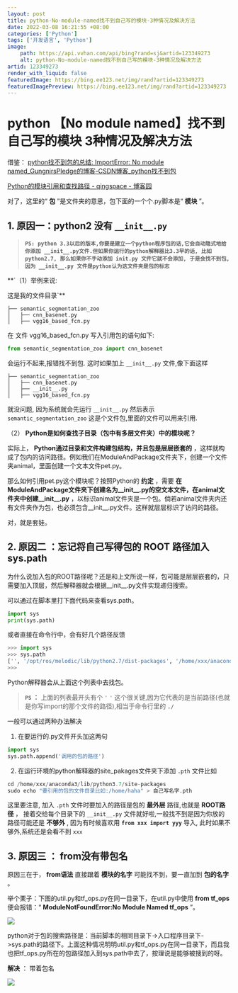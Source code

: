 ```yaml
---
layout: post
title: python-No-module-named找不到自己写的模块-3种情况及解决方法
date: 2022-03-08 16:21:55 +08:00
categories: ['Python']
tags: ['开发语言', 'Python']
image:
    path: https://api.vvhan.com/api/bing?rand=sj&artid=123349273
    alt: python-No-module-named找不到自己写的模块-3种情况及解决方法
artid: 123349273
render_with_liquid: false
featuredImage: https://bing.ee123.net/img/rand?artid=123349273
featuredImagePreview: https://bing.ee123.net/img/rand?artid=123349273
---
```


# python 【No module named】找不到自己写的模块 3种情况及解决方法

借鉴：
[python找不到包的总结: ImportError: No module named_GungnirsPledge的博客-CSDN博客_python找不到包](https://blog.csdn.net/GungnirsPledge/article/details/107586458 "python找不到包的总结: ImportError: No module named_GungnirsPledge的博客-CSDN博客_python找不到包")

[Python的模块引用和查找路径 - qingspace - 博客园](https://www.cnblogs.com/qingspace/archive/2016/03/16/5284480.html "Python的模块引用和查找路径 - qingspace - 博客园")

对了，这里的“
**包**
”是文件夹的意思，包下面的一个个.py脚本是“
**模块**
”。

## 1. 原因一：python2 没有 `__init__.py`

> **`PS: python 3.3以后的版本,你要是建立一个python程序包的话,它会自动隐式地给你添加 __init__.py文件.但如果你运行的python解释器比3.3早的话, 比如python2.7, 那么如果你不手动添加 init.py 文件它就不会添加, 于是会找不到包, 因为 __init__.py 文件是python认为这文件夹是包的标志`**

**`（1）举例来说:
  
这是我的文件目录`**

```
├── semantic_segmentation_zoo
│   ├── cnn_basenet.py
│   ├── vgg16_based_fcn.py

```

在 文件 vgg16_based_fcn.py 写入引用包的语句如下:

```python
from semantic_segmentation_zoo import cnn_basenet

```

会运行不起来,报错找不到包. 这时如果加上
`__init__.py`
文件,像下面这样

```
├── semantic_segmentation_zoo
│   ├── cnn_basenet.py
│   ├── __init__.py
│   ├── vgg16_based_fcn.py

```

就没问题, 因为系统就会先运行
`__init__.py`
然后表示
`semantic_segmentation_zoo`
这是个文件包,里面的文件可以用来引用.

（2）
**Python是如何查找子目录（包中有多层文件夹）中的模块呢？**

实际上，
**Python通过目录和文件构建包结构，并且包是层层嵌套的**
，这样就构成了包内的访问路径。例如我们在ModuleAndPackage文件夹下，创建一个文件夹animal，里面创建一个文本文件pet.py。

那么如何引用pet.py这个模块呢？按照Python的
**约定**
，需要
**在ModuleAndPackage文件夹下创建名为__init__.py的空文本文件，在animal文件夹中创建__init__.py**
，以标识animal文件夹是一个包。倘若animal文件夹内还有文件夹作为包，也必须包含__init__.py文件。这样就层层标识了访问的路径。

对，就是套娃。

## 2. 原因二 ：忘记将自己写得包的 **ROOT** 路径加入sys.path

为什么说加入包的ROOT路径呢？还是和上文所说一样，包可能是层层嵌套的，只需要加入顶层，然后解释器就会根据__init__.py文件实现递归搜索。

可以通过在脚本里打下面代码来查看sys.path。

```python
import sys
print(sys.path)

```

或者直接在命令行中，会有好几个路径反馈

```python
>>> import sys
>>> sys.path
['', '/opt/ros/melodic/lib/python2.7/dist-packages', '/home/xxx/anaconda3/lib/python37.zip', '/home/xxx/anaconda3/lib/python3.7', '/home/xxx/anaconda3/lib/python3.7/lib-dynload', '/home/xxx/anaconda3/lib/python3.7/site-packages']
>>>

```

Python解释器会从上面这个列表中去找包。

> **`PS`
> ：**
> 上面的列表最开头有个
> `'`
> `'`
> 这个很关键,因为它代表的是当前路径(也就是你写import的那个文件的路径),相当于命令行里的
> **`./`**

一般可以通过两种办法解决

1. 在要运行的.py文件开头加这两句

```python
import sys
sys.path.append('调用的包的路径')

```

2. 在运行环境的python解释器的site_pakages文件夹下添加
`.pth`
文件比如

```python
cd /home/xxx/anaconda3/lib/python3.7/site-packages
sudo echo "要引用的包的文件目录比如:/home/haha" > 自己写名字.pth

```

这里要注意, 加入
`.pth`
文件时要加入的路径是包的
**最外层**
路径,也就是
**ROOT路径**
， 接着交给每个目录下的
`__init__.py`
文件就好啦,一般找不到是因为你放的路径可能还是
**不够外**
, 因为有时候喜欢用
**`from xxx import yyy`**
导入, 此时如果不够外,系统还是会看不到
`xxx`

## 3. 原因三 ： **from没有带包名**

原因三在于，
**from语法**
直接跟着
**模块的名字**
可能找不到，要一直加到
**包的名字**
。

举个栗子：下图的util.py和tf_ops.py在同一目录下，在util.py中使用
**from tf_ops**
便会报错：“
**ModuleNotFoundError:No Module Named tf_ops**
”。

![](https://i-blog.csdnimg.cn/blog_migrate/9c4ab35acc990563d10a1f2f0ffe6619.png)

python对于包的搜索路径是：当前脚本的相同目录下->入口程序目录下->sys.path的路径下。上面这种情况明明util.py和tf_ops.py在同一目录下，而且我也把tf_ops.py所在的包路径加入到sys.path中去了，按理说是能够被搜到的呀。

**解决**
： 带着包名

![](https://i-blog.csdnimg.cn/blog_migrate/ceaf32a124ebf2a22b618289fe6c0f31.png)